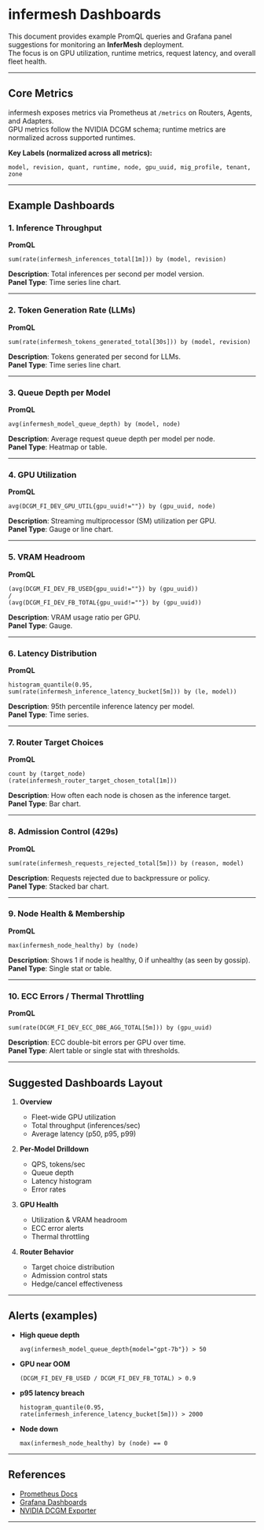 # infermesh Dashboards

This document provides example PromQL queries and Grafana panel suggestions for monitoring an **InferMesh** deployment.  
The focus is on GPU utilization, runtime metrics, request latency, and overall fleet health.

---

## Core Metrics

infermesh exposes metrics via Prometheus at `/metrics` on Routers, Agents, and Adapters.  
GPU metrics follow the NVIDIA DCGM schema; runtime metrics are normalized across supported runtimes.

**Key Labels (normalized across all metrics):**
```
model, revision, quant, runtime, node, gpu_uuid, mig_profile, tenant, zone
```

---

## Example Dashboards

### 1. Inference Throughput
**PromQL**
```promql
sum(rate(infermesh_inferences_total[1m])) by (model, revision)
```

**Description**: Total inferences per second per model version.  
**Panel Type**: Time series line chart.

---

### 2. Token Generation Rate (LLMs)
**PromQL**
```promql
sum(rate(infermesh_tokens_generated_total[30s])) by (model, revision)
```

**Description**: Tokens generated per second for LLMs.  
**Panel Type**: Time series line chart.

---

### 3. Queue Depth per Model
**PromQL**
```promql
avg(infermesh_model_queue_depth) by (model, node)
```

**Description**: Average request queue depth per model per node.  
**Panel Type**: Heatmap or table.

---

### 4. GPU Utilization
**PromQL**
```promql
avg(DCGM_FI_DEV_GPU_UTIL{gpu_uuid!=""}) by (gpu_uuid, node)
```

**Description**: Streaming multiprocessor (SM) utilization per GPU.  
**Panel Type**: Gauge or line chart.

---

### 5. VRAM Headroom
**PromQL**
```promql
(avg(DCGM_FI_DEV_FB_USED{gpu_uuid!=""}) by (gpu_uuid))
/
(avg(DCGM_FI_DEV_FB_TOTAL{gpu_uuid!=""}) by (gpu_uuid))
```

**Description**: VRAM usage ratio per GPU.  
**Panel Type**: Gauge.

---

### 6. Latency Distribution
**PromQL**
```promql
histogram_quantile(0.95, sum(rate(infermesh_inference_latency_bucket[5m])) by (le, model))
```

**Description**: 95th percentile inference latency per model.  
**Panel Type**: Time series.

---

### 7. Router Target Choices
**PromQL**
```promql
count by (target_node) (rate(infermesh_router_target_chosen_total[1m]))
```

**Description**: How often each node is chosen as the inference target.  
**Panel Type**: Bar chart.

---

### 8. Admission Control (429s)
**PromQL**
```promql
sum(rate(infermesh_requests_rejected_total[5m])) by (reason, model)
```

**Description**: Requests rejected due to backpressure or policy.  
**Panel Type**: Stacked bar chart.

---

### 9. Node Health & Membership
**PromQL**
```promql
max(infermesh_node_healthy) by (node)
```

**Description**: Shows 1 if node is healthy, 0 if unhealthy (as seen by gossip).  
**Panel Type**: Single stat or table.

---

### 10. ECC Errors / Thermal Throttling
**PromQL**
```promql
sum(rate(DCGM_FI_DEV_ECC_DBE_AGG_TOTAL[5m])) by (gpu_uuid)
```

**Description**: ECC double-bit errors per GPU over time.  
**Panel Type**: Alert table or single stat with thresholds.

---

## Suggested Dashboards Layout

1. **Overview**
   - Fleet-wide GPU utilization
   - Total throughput (inferences/sec)
   - Average latency (p50, p95, p99)

2. **Per-Model Drilldown**
   - QPS, tokens/sec
   - Queue depth
   - Latency histogram
   - Error rates

3. **GPU Health**
   - Utilization & VRAM headroom
   - ECC error alerts
   - Thermal throttling

4. **Router Behavior**
   - Target choice distribution
   - Admission control stats
   - Hedge/cancel effectiveness

---

## Alerts (examples)

- **High queue depth**  
  ```promql
  avg(infermesh_model_queue_depth{model="gpt-7b"}) > 50
  ```

- **GPU near OOM**  
  ```promql
  (DCGM_FI_DEV_FB_USED / DCGM_FI_DEV_FB_TOTAL) > 0.9
  ```

- **p95 latency breach**  
  ```promql
  histogram_quantile(0.95, rate(infermesh_inference_latency_bucket[5m])) > 2000
  ```

- **Node down**  
  ```promql
  max(infermesh_node_healthy) by (node) == 0
  ```

---

## References

- [Prometheus Docs](https://prometheus.io/docs/introduction/overview/)  
- [Grafana Dashboards](https://grafana.com/docs/)  
- [NVIDIA DCGM Exporter](https://github.com/NVIDIA/dcgm-exporter)

---
